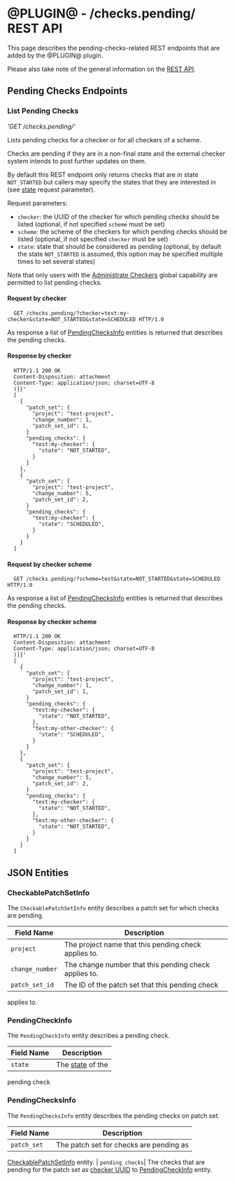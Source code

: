 # @PLUGIN@ - /checks.pending/ REST API

This page describes the pending-checks-related REST endpoints that are
added by the @PLUGIN@ plugin.

Please also take note of the general information on the
[REST API](../../../Documentation/rest-api.html).

## <a id="pending-checks-endpoints"> Pending Checks Endpoints

### <a id="get-checker"> List Pending Checks
_'GET /checks.pending/'_

Lists pending checks for a checker or for all checkers of a scheme.

Checks are pending if they are in a non-final state and the external
checker system intends to post further updates on them.

By default this REST endpoint only returns checks that are in state
`NOT_STARTED` but callers may specify the states that they are
interested in (see [state](#state-param) request parameter).

Request parameters:

* <a id="checker-param"> `checker`: the UUID of the checker for which
  pending checks should be listed (optional, if not specified `scheme`
  must be set)
* <a id="scheme-param"> `scheme`: the scheme of the checkers for which
  pending checks should be listed (optional, if not specified `checker`
  must be set)
* <a id="state-param"> `state`: state that should be considered as
  pending (optional, by default the state `NOT_STARTED` is assumed,
  this option may be specified multiple times to set several states)

Note that only users with the [Administrate
Checkers](access-control.md#capability_administrateCheckers) global capability
are permitted to list pending checks.

#### Request by checker

```
  GET /checks.pending/?checker=test:my-checker&state=NOT_STARTED&state=SCHEDULED HTTP/1.0
```

As response a list of [PendingChecksInfo](#pending-checks-info)
entities is returned that describes the pending checks.

#### Response by checker

```
  HTTP/1.1 200 OK
  Content-Disposition: attachment
  Content-Type: application/json; charset=UTF-8
  )]}'
  [
    {
      "patch_set": {
        "project": "test-project",
        "change_number": 1,
        "patch_set_id": 1,
      }
      "pending_checks": {
        "test:my-checker": {
          "state": "NOT_STARTED",
        }
      }
    },
    {
      "patch_set": {
        "project": "test-project",
        "change_number": 5,
        "patch_set_id": 2,
      }
      "pending_checks": {
        "test:my-checker": {
          "state": "SCHEDULED",
        }
      }
    }
  ]
```

#### Request by checker scheme

```
  GET /checks.pending/?scheme=test&state=NOT_STARTED&state=SCHEDULED HTTP/1.0
```

As response a list of [PendingChecksInfo](#pending-checks-info)
entities is returned that describes the pending checks.

#### Response by checker scheme

```
  HTTP/1.1 200 OK
  Content-Disposition: attachment
  Content-Type: application/json; charset=UTF-8
  )]}'
  [
    {
      "patch_set": {
        "project": "test-project",
        "change_number": 1,
        "patch_set_id": 1,
      }
      "pending_checks": {
        "test:my-checker": {
          "state": "NOT_STARTED",
        },
        "test:my-other-checker": {
          "state": "SCHEDULED",
        }
      }
    },
    {
      "patch_set": {
        "project": "test-project",
        "change_number": 5,
        "patch_set_id": 2,
      }
      "pending_checks": {
        "test:my-checker": {
          "state": "NOT_STARTED",
        },
        "test:my-other-checker": {
          "state": "NOT_STARTED",
        }
      }
    }
  ]
```

## <a id="json-entities"> JSON Entities

### <a id="checkable-patch-set-info"> CheckablePatchSetInfo
The `CheckablePatchSetInfo` entity describes a patch set for which
checks are pending.

| Field Name        | Description |
| ----------------- | ----------- |
| `project`       	| The project name that this pending check applies to.
| `change_number` 	| The change number that this pending check applies to.
| `patch_set_id`  	| The ID of the patch set that this pending check
applies to.

### <a id="pending-check-info"> PendingCheckInfo
The `PendingCheckInfo` entity describes a pending check.

| Field Name | Description |
| ---------- | ----------- |
| `state`   | The [state](./rest-api-checks.md#check-state) of the
pending check

### <a id="pending-checks-info"> PendingChecksInfo
The `PendingChecksInfo` entity describes the pending checks on patch set.

| Field Name        | Description |
| ----------------- | ----------- |
| `patch_set`     	| The patch set for checks are pending as
[CheckablePatchSetInfo](#checkable-patch-set-info) entity.
| `pending_checks`| The checks that are pending for the patch set as
[checker UUID](./rest-api-checkers.md#checker-id) to
[PendingCheckInfo](#pending-check-info) entity.

